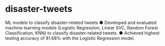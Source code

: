 # disaster-tweets
ML models to classify disaster-related tweets
● Developed and evaluated machine learning models (Logistic Regression, Linear SVC, Random Forest Classification, KNN) to classify disaster-related tweets.
● Achieved highest testing accuracy of 81.68% with the Logistic Regression model.

